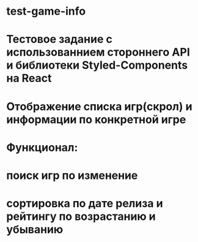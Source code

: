# test-game-info
# Тестовое задание с использованнием стороннего API  и библиотеки Styled-Components на React
# Отображение списка игр(скрол) и информации по конкретной игре
# Функционал:
  # поиск игр по изменение
  # сортировка по дате релиза и рейтингу по возрастанию и убыванию
 
